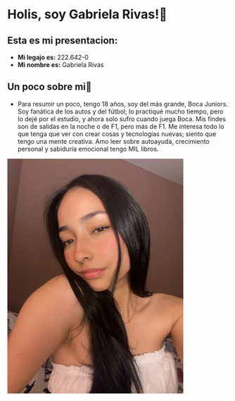 <h1> Holis, soy Gabriela Rivas!🥰</h1>

## Esta es mi presentacion:

- **Mi legajo es:** 222.642-0
- **Mi nombre es:** Gabriela Rivas

## Un poco sobre mi🌼
- Para resumir un poco, tengo 18 años, soy del más grande, Boca Juniors. Soy fanática de los autos y del fútbol; lo practiqué mucho tiempo, pero lo dejé por el estudio, y ahora solo sufro cuando juega Boca. Mis findes son de salidas en la noche o de F1, pero más de F1. Me interesa todo lo que tenga que ver con crear cosas y tecnologías nuevas; siento que tengo una mente creativa. Amo leer sobre autoayuda, crecimiento personal y sabiduría emocional tengo MIL libros.
  
 <img src="foto.jpeg" width="400"/>
